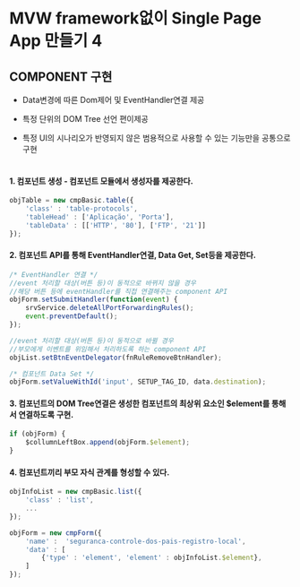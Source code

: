 # MVW framework없이 Single Page App 만들기 4

## COMPONENT 구현

* Data변경에 따른 Dom제어 및 EventHandler연결 제공

* 특정 단위의 DOM Tree 선언 편이제공

* 특정 UI의 시나리오가 반영되지 않은 범용적으로 사용할 수 있는 기능만을 공통으로 구현
<br><br> 
 
#### 1. 컴포넌트 생성 - 컴포넌트 모듈에서 생성자를 제공한다. 

```js
objTable = new cmpBasic.table({
    'class' : 'table-protocols',
    'tableHead' : ['Aplicação', 'Porta'],
    'tableData' : [['HTTP', '80'], ['FTP', '21']]
});
```

#### 2. 컴포넌트 API를 통해 EventHandler연결, Data Get, Set등을 제공한다.

```js
/* EventHandler 연결 */
//event 처리할 대상(버튼 등)이 동적으로 바뀌지 않을 경우
//해당 버튼 등에 eventHandler를 직접 연결해주는 component API
objForm.setSubmitHandler(function(event) {
    srvService.deleteAllPortForwardingRules();
    event.preventDefault();
});

//event 처리할 대상(버튼 등)이 동적으로 바뀔 경우
//부모에게 이벤트를 위임해서 처리하도록 하는 component API
objList.setBtnEventDelegator(fnRuleRemoveBtnHandler);

/* 컴포넌트 Data Set */
objForm.setValueWithId('input', SETUP_TAG_ID, data.destination);
```
    
#### 3. 컴포넌트의 DOM Tree연결은 생성한 컴포넌트의 최상위 요소인 $element를 통해서 연결하도록 구현.

```js
if (objForm) {
    $collumnLeftBox.append(objForm.$element);
}
```
    
#### 4. 컴포넌트끼리 부모 자식 관계를 형성할 수 있다.

```js
objInfoList = new cmpBasic.list({
    'class' : 'list',
    ...
});

objForm = new cmpForm({
    'name' :  'seguranca-controle-dos-pais-registro-local',
    'data' : [
        {'type' : 'element', 'element' : objInfoList.$element},
    ]
});
``` 